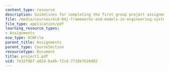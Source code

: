 ```yaml
---
content_type: resource
description: Guidelines for completing the first group project assignment.
file: /media/courses/esd-04j-frameworks-and-models-in-engineering-systems-engineering-system-design-spring-2007/7e32fd67a824ba4b72cd7718b7626d02_project1.pdf
file_type: application/pdf
learning_resource_types:
- Assignments
ocw_type: OCWFile
parent_title: Assignments
parent_type: CourseSection
resourcetype: Document
title: project1.pdf
uid: 7e32fd67-a824-ba4b-72cd-7718b7626d02
---
```


